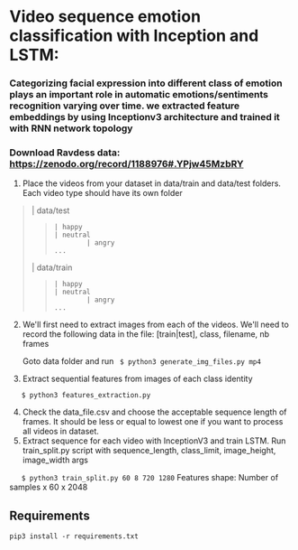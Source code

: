 # Video sequence emotion classification with Inception and LSTM:
### Categorizing facial expression into different class of emotion plays an important role in automatic emotions/sentiments recognition varying over time. we extracted feature embeddings by using Inceptionv3 architecture and trained it with RNN network topology
### Download Ravdess data: https://zenodo.org/record/1188976#.YPjw45MzbRY

1. Place the videos from your dataset in data/train and data/test folders. Each video type should have its own folder

>	| data/test
> >		| happy
> >		| neutral
> >             | angry
> >		...
>	| data/train
> >		| happy
> >		| neutral
> >             | angry
> >		...


2. We'll first need to extract images from each of the videos. We'll need to record the following data in the file:
   [train|test], class, filename, nb frames
   
   Goto data folder and run
`
        $ python3 generate_img_files.py mp4`


3. Extract sequential features from images of each class identity

`	$ python3 features_extraction.py`

4. Check the data_file.csv and choose the acceptable sequence length of frames. It should be less or equal to lowest one if you want to process all videos in dataset.
5. Extract sequence for each video with InceptionV3 and train LSTM. Run train_split.py script with sequence_length, class_limit, image_height, image_width args

`	$ python3 train_split.py 60 8 720 1280`
        Features shape: Number of samples x 60 x 2048

## Requirements

`pip3 install -r requirements.txt`

